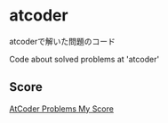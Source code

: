 # atcoder

atcoderで解いた問題のコード

Code about solved problems at 'atcoder'

## Score

[AtCoder Problems My Score](http://kenkoooo.com/atcoder/user.php?name=xk_vls&recommend=0)
